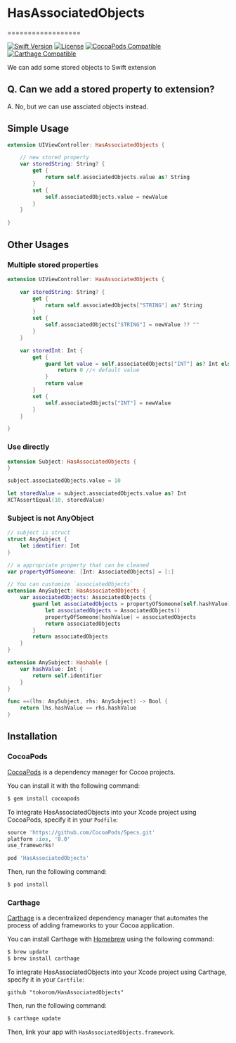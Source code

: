 # HasAssociatedObjects
==================

[![Swift Version](https://img.shields.io/badge/Swift-2.0-orange.svg?style=flat)](https://developer.apple.com/swift/)
[![License](https://img.shields.io/cocoapods/l/HasAssociatedObjects.svg?style=flat)](https://github.com/tokorom/HasAssociatedObjects/blob/master/LICENSE)
[![CocoaPods Compatible](https://img.shields.io/cocoapods/v/HasAssociatedObjects.svg?style=flat)](https://cocoapods.org/)
[![Carthage Compatible](https://img.shields.io/badge/Carthage-compatible-4BC51D.svg?style=flat)](https://github.com/Carthage/Carthage)

We can add some stored objects to Swift extension

## Q. Can we add a stored property to extension?

A. No, but we can use assciated objects instead.

## Simple Usage

```swift
extension UIViewController: HasAssociatedObjects {

    // new stored property
    var storedString: String? {
        get {
            return self.associatedObjects.value as? String
        }
        set {
            self.associatedObjects.value = newValue
        }
    }

}
```

## Other Usages

### Multiple stored properties

```swift
extension UIViewController: HasAssociatedObjects {

    var storedString: String? {
        get {
            return self.associatedObjects["STRING"] as? String
        }
        set {
            self.associatedObjects["STRING"] = newValue ?? ""
        }
    }

    var storedInt: Int {
        get {
            guard let value = self.associatedObjects["INT"] as? Int else {
                return 0 //< default value
            }
            return value
        }
        set {
            self.associatedObjects["INT"] = newValue
        }
    }

}
```

### Use directly

```swift
extension Subject: HasAssociatedObjects {
}

subject.associatedObjects.value = 10

let storedValue = subject.associatedObjects.value as? Int
XCTAssertEqual(10, storedValue)
```

### Subject is not AnyObject

```swift
// subject is struct
struct AnySubject {
    let identifier: Int
}

// a appropriate property that can be cleaned
var propertyOfSomeone: [Int: AssociatedObjects] = [:]

// You can customize `associatedObjects`
extension AnySubject: HasAssociatedObjects {
    var associatedObjects: AssociatedObjects {
        guard let associatedObjects = propertyOfSomeone[self.hashValue] else {
            let associatedObjects = AssociatedObjects()
            propertyOfSomeone[hashValue] = associatedObjects
            return associatedObjects
        }
        return associatedObjects
    }
}

extension AnySubject: Hashable {
    var hashValue: Int {
        return self.identifier
    }
}

func ==(lhs: AnySubject, rhs: AnySubject) -> Bool {
    return lhs.hashValue == rhs.hashValue
}
```

## Installation

### CocoaPods

[CocoaPods](http://cocoapods.org) is a dependency manager for Cocoa projects.

You can install it with the following command:

```bash
$ gem install cocoapods
```

To integrate HasAssociatedObjects into your Xcode project using CocoaPods, specify it in your `Podfile`:

```ruby
source 'https://github.com/CocoaPods/Specs.git'
platform :ios, '8.0'
use_frameworks!

pod 'HasAssociatedObjects'
```

Then, run the following command:

```bash
$ pod install
```

### Carthage

[Carthage](https://github.com/Carthage/Carthage) is a decentralized dependency manager that automates the process of adding frameworks to your Cocoa application.

You can install Carthage with [Homebrew](http://brew.sh/) using the following command:

```bash
$ brew update
$ brew install carthage
```

To integrate HasAssociatedObjects into your Xcode project using Carthage, specify it in your `Cartfile`:

```ogdl
github "tokorom/HasAssociatedObjects"
```

Then, run the following command:

```bash
$ carthage update
```

Then, link your app with `HasAssociatedObjects.framework`.
